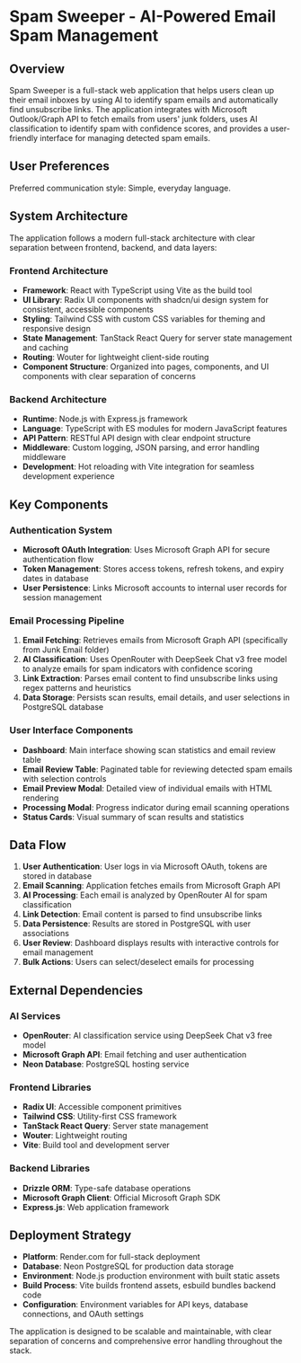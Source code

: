 # Spam Sweeper - AI-Powered Email Spam Management

## Overview

Spam Sweeper is a full-stack web application that helps users clean up their email inboxes by using AI to identify spam emails and automatically find unsubscribe links. The application integrates with Microsoft Outlook/Graph API to fetch emails from users' junk folders, uses AI classification to identify spam with confidence scores, and provides a user-friendly interface for managing detected spam emails.

## User Preferences

Preferred communication style: Simple, everyday language.

## System Architecture

The application follows a modern full-stack architecture with clear separation between frontend, backend, and data layers:

### Frontend Architecture
- **Framework**: React with TypeScript using Vite as the build tool
- **UI Library**: Radix UI components with shadcn/ui design system for consistent, accessible components
- **Styling**: Tailwind CSS with custom CSS variables for theming and responsive design
- **State Management**: TanStack React Query for server state management and caching
- **Routing**: Wouter for lightweight client-side routing
- **Component Structure**: Organized into pages, components, and UI components with clear separation of concerns

### Backend Architecture
- **Runtime**: Node.js with Express.js framework
- **Language**: TypeScript with ES modules for modern JavaScript features
- **API Pattern**: RESTful API design with clear endpoint structure
- **Middleware**: Custom logging, JSON parsing, and error handling middleware
- **Development**: Hot reloading with Vite integration for seamless development experience

## Key Components

### Authentication System
- **Microsoft OAuth Integration**: Uses Microsoft Graph API for secure authentication flow
- **Token Management**: Stores access tokens, refresh tokens, and expiry dates in database
- **User Persistence**: Links Microsoft accounts to internal user records for session management

### Email Processing Pipeline
1. **Email Fetching**: Retrieves emails from Microsoft Graph API (specifically from Junk Email folder)
2. **AI Classification**: Uses OpenRouter with DeepSeek Chat v3 free model to analyze emails for spam indicators with confidence scoring
3. **Link Extraction**: Parses email content to find unsubscribe links using regex patterns and heuristics
4. **Data Storage**: Persists scan results, email details, and user selections in PostgreSQL database

### User Interface Components
- **Dashboard**: Main interface showing scan statistics and email review table
- **Email Review Table**: Paginated table for reviewing detected spam emails with selection controls
- **Email Preview Modal**: Detailed view of individual emails with HTML rendering
- **Processing Modal**: Progress indicator during email scanning operations
- **Status Cards**: Visual summary of scan results and statistics

## Data Flow

1. **User Authentication**: User logs in via Microsoft OAuth, tokens are stored in database
2. **Email Scanning**: Application fetches emails from Microsoft Graph API
3. **AI Processing**: Each email is analyzed by OpenRouter AI for spam classification
4. **Link Detection**: Email content is parsed to find unsubscribe links
5. **Data Persistence**: Results are stored in PostgreSQL with user associations
6. **User Review**: Dashboard displays results with interactive controls for email management
7. **Bulk Actions**: Users can select/deselect emails for processing

## External Dependencies

### AI Services
- **OpenRouter**: AI classification service using DeepSeek Chat v3 free model
- **Microsoft Graph API**: Email fetching and user authentication
- **Neon Database**: PostgreSQL hosting service

### Frontend Libraries
- **Radix UI**: Accessible component primitives
- **Tailwind CSS**: Utility-first CSS framework
- **TanStack React Query**: Server state management
- **Wouter**: Lightweight routing
- **Vite**: Build tool and development server

### Backend Libraries
- **Drizzle ORM**: Type-safe database operations
- **Microsoft Graph Client**: Official Microsoft Graph SDK
- **Express.js**: Web application framework

## Deployment Strategy

- **Platform**: Render.com for full-stack deployment
- **Database**: Neon PostgreSQL for production data storage
- **Environment**: Node.js production environment with built static assets
- **Build Process**: Vite builds frontend assets, esbuild bundles backend code
- **Configuration**: Environment variables for API keys, database connections, and OAuth settings

The application is designed to be scalable and maintainable, with clear separation of concerns and comprehensive error handling throughout the stack.